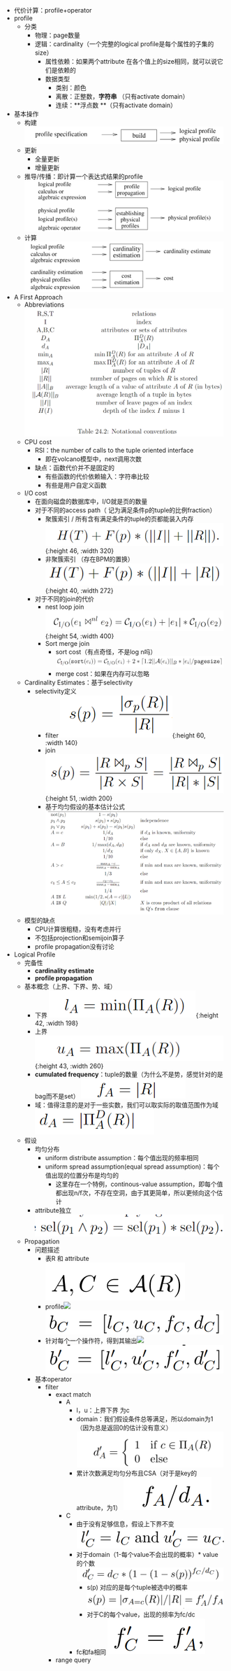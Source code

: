 - 代价计算：profile+operator
- profile
	- 分类
		- 物理：page数量
		- 逻辑：cardinality（一个完整的logical profile是每个属性的子集的size）
			- 属性依赖：如果两个attribute 在各个值上的size相同，就可以说它们是依赖的
			- 数据类型
				- 类别：颜色
				- 离散：正整数，**字符串** （只有activate domain）
				- 连续：**浮点数 **（只有activate domain）
- 基本操作
	- 构建 
	  ![image.jpg](../assets/f2586aba-a99e-499c-984f-cf0577853e8d-1115003.jpg)
	- 更新
		- 全量更新
		- 增量更新
	- 推导/传播：即计算一个表达式结果的profile 
	  ![image.jpg](../assets/f51071d7-6aa8-49c9-8c8d-f31efa755385-1115003.jpg)
	- 计算
	   ![image.jpg](../assets/02dd530c-34f0-4a8d-9137-9870534b5780-1115003.jpg)
- A First Approach
	- Abbreviations
	   ![image.jpg](../assets/6d3608e3-9102-459c-9cb4-751e9a6c1cc7-1115003.jpg)
	- CPU cost
		- RSI：the number of calls to the tuple oriented interface
			- 即在volcano模型中，next调用次数
		- 缺点：函数代价并不是固定的
			- 有些函数的代价依赖输入：字符串比较
			- 有些是用户自定义函数
	- I/O cost
		- 在面向磁盘的数据库中，I/O就是页的数量
		- 对于不同的access path（​​​​     记为满足条件p的tuple的比例fraction）
			- 聚簇索引  / 所有含有满足条件的tuple的页都能装入内存
			   ![image.jpg](../assets/bb088cf9-7b2f-444d-afb7-6c6c4fe66189-1115003.jpg){:height 46, :width 320}
			- 非聚簇索引 （存在BPM的置换）
			   ![image.jpg](../assets/c4172009-f239-4081-9420-f76c2fe1665b-1115003.jpg){:height 40, :width 272}
		- 对于不同的join的代价
			- nest loop join
			  ![image.png](../assets/image_1665055270537_0.png){:height 54, :width 400}
			- Sort merge join
				- sort cost（有点奇怪，不是log n吗）
				  ![image.png](../assets/image_1665057155826_0.png)
				- merge cost：如果在内存可以忽略
	- Cardinality Estimates：基于selectivity
		- selectivity定义
			- filter
			   ![image.jpg](../assets/d33f8a74-2bc0-4994-bf29-9ecfffbe932c-1115003.jpg){:height 60, :width 140}
			- join
			   ![image.jpg](../assets/cbf3088e-0b84-4f53-aef3-b4ad00059ed7-1115003.jpg){:height 51, :width 200}
			- 基于均匀假设的基本估计公式 
			  ![image.jpg](../assets/2d2dd600-b89e-4957-b6d3-f7eefb097dd5-1115003.jpg)
	- 模型的缺点
		- CPU计算很粗糙，没有考虑并行
		- 不包括projection和semijoin算子
		- profile propagation没有讨论
- Logical Profile
	- 完备性
		- **cardinality estimate**
		- **profile propagation**
	- 基本概念（上界、下界、势、域）
		- 下界
		   ![image.jpg](../assets/c3e9f6f3-8299-4f19-9fc7-8f6ad6a25cc4-1115003.jpg){:height 42, :width 198}
		- 上界
		   ![image.jpg](../assets/9b619137-a62c-4d31-b3a9-3a78c821b472-1115003.jpg){:height 43, :width 260}
		- **cumulated frequency**：tuple的数量（为什么不是势，感觉针对的是bag而不是set） ![image.jpg](../assets/cb8d4a4f-6b72-433d-9660-89a02c6689c1-1115003.jpg)
		- 域：值得注意的是对于一些实数，我们可以取实际的取值范围作为域 ![image.jpg](../assets/ca240d8c-3c60-4433-9bb0-54c1efda0d0a-1115003.jpg)
	- 假设
		- 均匀分布
			- uniform distribute assumption：每个值出现的频率相同
			- uniform spread assumption(equal spread assumption)：每个值出现的位置分布是均匀的
				- 这里存在一个特例，continous-value assumption，即每个值都出现n/f次，不存在空洞，由于其更简单，所以更倾向这个估计
		- attribute独立 ![image.jpg](../assets/7d051eef-a97b-48bc-a9b2-487f2e76d149-1115003.jpg)
	- Propagation
		- 问题描述
			- 表R 和 attribute ![image.jpg](../assets/aacfe2a5-3395-4b5a-bede-1517791e6fbe-1115003.jpg)
			- profile<img src="https://api2.mubu.com/v3/document_image/3cea3e7b-f139-41d5-8920-efdae6f6864d-1115003.jpg" /> ![image.jpg](../assets/6dd7b7df-b526-4fe4-aefc-023c4cac22c6-1115003.jpg)
			- 针对每个一个操作符，得到其输出<img src="https://api2.mubu.com/v3/document_image/6655e1ad-21f3-4323-a311-5623378eedce-1115003.jpg" /> ![image.jpg](../assets/cf7c7e70-53a7-4e9d-99da-452029f0a0f9-1115003.jpg)
		- 基本operator
			- filter
				- exact match ​​​​​​​​​​​​​​​​
					- A
						- l，u：上界下界 为c
						- domain：我们假设条件总等满足，所以domain为1（因为总是返回0的估计没有意义） ![image.jpg](../assets/686254fb-927d-44fc-937c-ea919f0c69db-1115003.jpg)
						- 累计次数满足均匀分布且CSA（对于是key的attribute，为1） ![image.jpg](../assets/2521c54a-b07b-4e35-ba3f-511caa8f50a7-1115003.jpg)
					- C
						- 由于没有足够信息，假设上下界不变 ![image.jpg](../assets/684af5e7-e507-445d-9acb-2a83d2c5346f-1115003.jpg)
						- 对于domain（1-每个value不会出现的概率）* value的个数 ![image.jpg](../assets/ed5daf2b-6691-4124-b69b-210bf0a5f752-1115003.jpg)
							- s(p) 对应的是每个tuple被选中的概率 ![image.jpg](../assets/e2c89ef9-8772-43c9-85e4-b19555700c4a-1115003.jpg)
							- 对于C的每个value，出现的频率为fc/dc
						- fc和fa相同 ![image.jpg](../assets/30cd408b-7b39-422c-9946-09a5f307ebd6-1115003.jpg)
				- range query